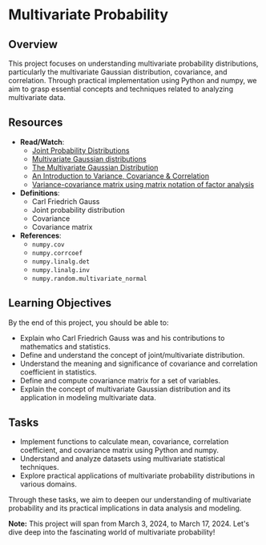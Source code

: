# Multivariate Probability

## Overview
This project focuses on understanding multivariate probability distributions, particularly the multivariate Gaussian distribution, covariance, and correlation. Through practical implementation using Python and numpy, we aim to grasp essential concepts and techniques related to analyzing multivariate data.

## Resources
- **Read/Watch**:
  - [Joint Probability Distributions](https://www.statisticshowto.com/joint-probability-distribution/)
  - [Multivariate Gaussian distributions](https://en.wikipedia.org/wiki/Multivariate_normal_distribution)
  - [The Multivariate Gaussian Distribution](https://www.youtube.com/watch?v=1sPTRe7ENMw)
  - [An Introduction to Variance, Covariance & Correlation](https://www.investopedia.com/ask/answers/021215/whats-difference-between-covariance-and-correlation.asp)
  - [Variance-covariance matrix using matrix notation of factor analysis](https://core.ac.uk/download/pdf/56223402.pdf)
- **Definitions**:
  - Carl Friedrich Gauss
  - Joint probability distribution
  - Covariance
  - Covariance matrix
- **References**:
  - `numpy.cov`
  - `numpy.corrcoef`
  - `numpy.linalg.det`
  - `numpy.linalg.inv`
  - `numpy.random.multivariate_normal`

## Learning Objectives
By the end of this project, you should be able to:
- Explain who Carl Friedrich Gauss was and his contributions to mathematics and statistics.
- Define and understand the concept of joint/multivariate distribution.
- Understand the meaning and significance of covariance and correlation coefficient in statistics.
- Define and compute covariance matrix for a set of variables.
- Explain the concept of multivariate Gaussian distribution and its application in modeling multivariate data.

## Tasks
- Implement functions to calculate mean, covariance, correlation coefficient, and covariance matrix using Python and numpy.
- Understand and analyze datasets using multivariate statistical techniques.
- Explore practical applications of multivariate probability distributions in various domains.

Through these tasks, we aim to deepen our understanding of multivariate probability and its practical implications in data analysis and modeling.

**Note:** This project will span from March 3, 2024, to March 17, 2024. Let's dive deep into the fascinating world of multivariate probability!
